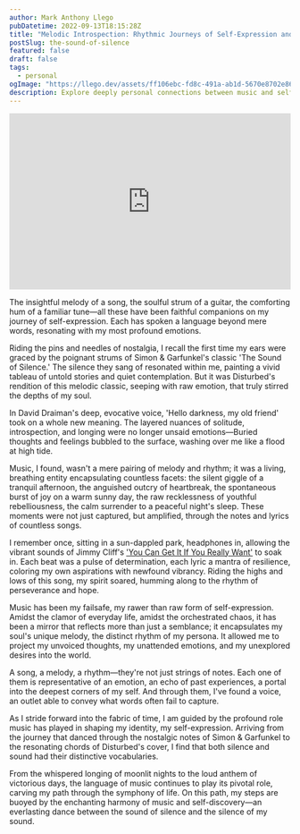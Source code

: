 ```yaml
---
author: Mark Anthony Llego
pubDatetime: 2022-09-13T18:15:28Z
title: "Melodic Introspection: Rhythmic Journeys of Self-Expression and Identity Through Music"
postSlug: the-sound-of-silence
featured: false
draft: false
tags:
  - personal
ogImage: "https://llego.dev/assets/ff106ebc-fd8c-491a-ab1d-5670e8702e86.jpg"
description: Explore deeply personal connections between music and self-expression in 'Melodic Introspection,' detailing a transformative journey through sound as it shapes identity. From the profound impact of Disturbed's 'The Sound of Silence' to reflecting life's spectrum of emotions through music, this soul-stirring narrative echoes the universal language of melodies and the unique reflections they hold within us.
---
```


<iframe width="100%" height="315" src="https://www.youtube.com/embed/u9Dg-g7t2l4?si=16nez1tdfxEdI-bB" title="YouTube video player" frameborder="0" allow="accelerometer; autoplay; clipboard-write; encrypted-media; gyroscope; picture-in-picture; web-share" allowfullscreen></iframe>

The insightful melody of a song, the soulful strum of a guitar, the comforting hum of a familiar tune—all these have been faithful companions on my journey of self-expression. Each has spoken a language beyond mere words, resonating with my most profound emotions.

Riding the pins and needles of nostalgia, I recall the first time my ears were graced by the poignant strums of Simon & Garfunkel's classic 'The Sound of Silence.' The silence they sang of resonated within me, painting a vivid tableau of untold stories and quiet contemplation. But it was Disturbed's rendition of this melodic classic, seeping with raw emotion, that truly stirred the depths of my soul.

In David Draiman's deep, evocative voice, 'Hello darkness, my old friend' took on a whole new meaning. The layered nuances of solitude, introspection, and longing were no longer unsaid emotions—Buried thoughts and feelings bubbled to the surface, washing over me like a flood at high tide.

Music, I found, wasn't a mere pairing of melody and rhythm; it was a living, breathing entity encapsulating countless facets: the silent giggle of a tranquil afternoon, the anguished outcry of heartbreak, the spontaneous burst of joy on a warm sunny day, the raw recklessness of youthful rebelliousness, the calm surrender to a peaceful night's sleep. These moments were not just captured, but amplified, through the notes and lyrics of countless songs.

I remember once, sitting in a sun-dappled park, headphones in, allowing the vibrant sounds of Jimmy Cliff's ['You Can Get It If You Really Want'](https://www.youtube.com/watch?v=U7dBMYUyRAQ) to soak in. Each beat was a pulse of determination, each lyric a mantra of resilience, coloring my own aspirations with newfound vibrancy. Riding the highs and lows of this song, my spirit soared, humming along to the rhythm of perseverance and hope.

Music has been my failsafe, my rawer than raw form of self-expression. Amidst the clamor of everyday life, amidst the orchestrated chaos, it has been a mirror that reflects more than just a semblance; it encapsulates my soul's unique melody, the distinct rhythm of my persona. It allowed me to project my unvoiced thoughts, my unattended emotions, and my unexplored desires into the world.

A song, a melody, a rhythm—they're not just strings of notes. Each one of them is representative of an emotion, an echo of past experiences, a portal into the deepest corners of my self. And through them, I've found a voice, an outlet able to convey what words often fail to capture.

As I stride forward into the fabric of time, I am guided by the profound role music has played in shaping my identity, my self-expression. Arriving from the journey that danced through the nostalgic notes of Simon & Garfunkel to the resonating chords of Disturbed's cover, I find that both silence and sound had their distinctive vocabularies.

From the whispered longing of moonlit nights to the loud anthem of victorious days, the language of music continues to play its pivotal role, carving my path through the symphony of life. On this path, my steps are buoyed by the enchanting harmony of music and self-discovery—an everlasting dance between the sound of silence and the silence of my sound.
